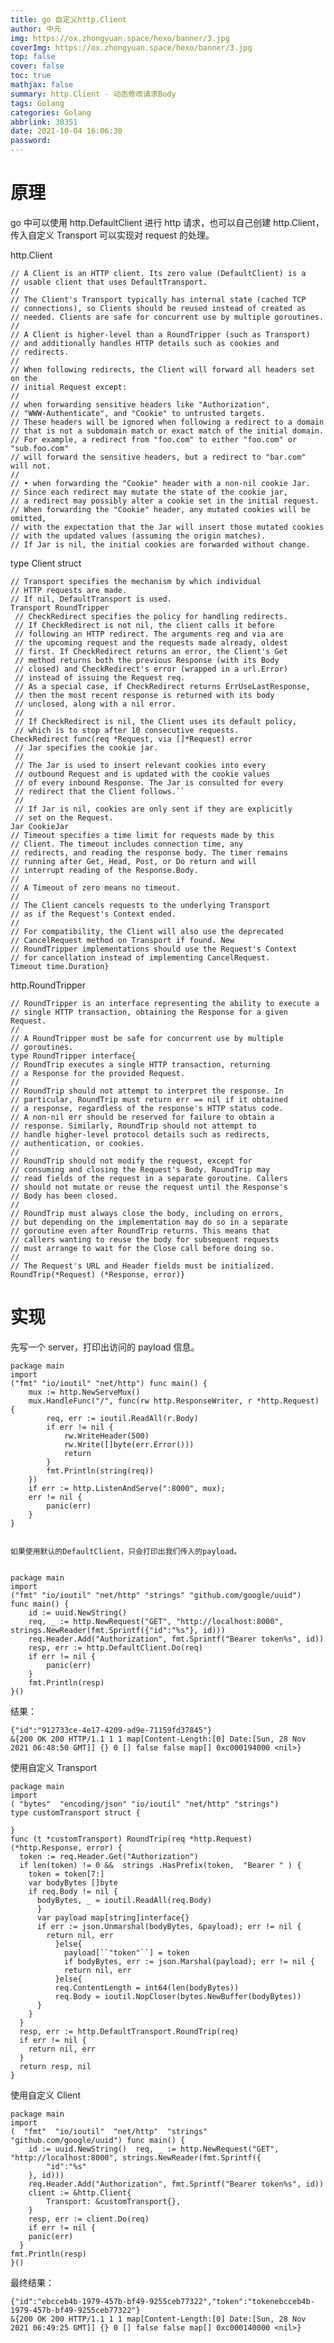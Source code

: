 ```yaml
---
title: go 自定义http.Client
author: 中元
img: https://ox.zhongyuan.space/hexo/banner/3.jpg
coverImg: https://ox.zhongyuan.space/hexo/banner/3.jpg
top: false
cover: false
toc: true
mathjax: false
summary: http.Client - 动态修改请求Body
tags: Golang
categories: Golang
abbrlink: 30351
date: 2021-10-04 16:06:30
password:
---
```


# 原理

go 中可以使用 http.DefaultClient 进行 http 请求，也可以自己创建 http.Client，传入自定义 Transport 可以实现对 request 的处理。

http.Client

    // A Client is an HTTP client. Its zero value (DefaultClient) is a
    // usable client that uses DefaultTransport.
    //
    // The Client's Transport typically has internal state (cached TCP
    // connections), so Clients should be reused instead of created as
    // needed. Clients are safe for concurrent use by multiple goroutines.
    //
    // A Client is higher-level than a RoundTripper (such as Transport)
    // and additionally handles HTTP details such as cookies and
    // redirects.
    //
    // When following redirects, the Client will forward all headers set on the
    // initial Request except:
    //
    // when forwarding sensitive headers like "Authorization",
    // "WWW-Authenticate", and "Cookie" to untrusted targets.
    // These headers will be ignored when following a redirect to a domain
    // that is not a subdomain match or exact match of the initial domain.
    // For example, a redirect from "foo.com" to either "foo.com" or "sub.foo.com"
    // will forward the sensitive headers, but a redirect to "bar.com" will not.
    //
    // • when forwarding the "Cookie" header with a non-nil cookie Jar.
    // Since each redirect may mutate the state of the cookie jar,
    // a redirect may possibly alter a cookie set in the initial request.
    // When forwarding the "Cookie" header, any mutated cookies will be omitted,
    // with the expectation that the Jar will insert those mutated cookies
    // with the updated values (assuming the origin matches).
    // If Jar is nil, the initial cookies are forwarded without change.

type Client struct

    // Transport specifies the mechanism by which individual
    // HTTP requests are made.
    // If nil, DefaultTransport is used.
    Transport RoundTripper
     // CheckRedirect specifies the policy for handling redirects.
     // If CheckRedirect is not nil, the client calls it before
     // following an HTTP redirect. The arguments req and via are
     // the upcoming request and the requests made already, oldest
     // first. If CheckRedirect returns an error, the Client's Get
     // method returns both the previous Response (with its Body
     // closed) and CheckRedirect's error (wrapped in a url.Error)
     // instead of issuing the Request req.
     // As a special case, if CheckRedirect returns ErrUseLastResponse,
     // then the most recent response is returned with its body
     // unclosed, along with a nil error.
     //
     // If CheckRedirect is nil, the Client uses its default policy,
     // which is to stop after 10 consecutive requests.
    CheckRedirect func(req *Request, via []*Request) error
     // Jar specifies the cookie jar.
     //
     // The Jar is used to insert relevant cookies into every
     // outbound Request and is updated with the cookie values
     // of every inbound Response. The Jar is consulted for every
     // redirect that the Client follows.``
     //
     // If Jar is nil, cookies are only sent if they are explicitly
     // set on the Request.
    Jar CookieJar
    // Timeout specifies a time limit for requests made by this
    // Client. The timeout includes connection time, any
    // redirects, and reading the response body. The timer remains
    // running after Get, Head, Post, or Do return and will
    // interrupt reading of the Response.Body.
    //
    // A Timeout of zero means no timeout.
    //
    // The Client cancels requests to the underlying Transport
    // as if the Request's Context ended.
    //
    // For compatibility, the Client will also use the deprecated
    // CancelRequest method on Transport if found. New
    // RoundTripper implementations should use the Request's Context
    // for cancellation instead of implementing CancelRequest.
    Timeout time.Duration}

http.RoundTripper

    // RoundTripper is an interface representing the ability to execute a
    // single HTTP transaction, obtaining the Response for a given Request.
    //
    // A RoundTripper must be safe for concurrent use by multiple
    // goroutines.
    type RoundTripper interface{
    // RoundTrip executes a single HTTP transaction, returning
    // a Response for the provided Request.
    //
    // RoundTrip should not attempt to interpret the response. In
    // particular, RoundTrip must return err == nil if it obtained
    // a response, regardless of the response's HTTP status code.
    // A non-nil err should be reserved for failure to obtain a
    // response. Similarly, RoundTrip should not attempt to
    // handle higher-level protocol details such as redirects,
    // authentication, or cookies.
    //
    // RoundTrip should not modify the request, except for
    // consuming and closing the Request's Body. RoundTrip may
    // read fields of the request in a separate goroutine. Callers
    // should not mutate or reuse the request until the Response's
    // Body has been closed.
    //
    // RoundTrip must always close the body, including on errors,
    // but depending on the implementation may do so in a separate
    // goroutine even after RoundTrip returns. This means that
    // callers wanting to reuse the body for subsequent requests
    // must arrange to wait for the Close call before doing so.
    //
    // The Request's URL and Header fields must be initialized.
    RoundTrip(*Request) (*Response, error)}

# 实现

先写一个 server，打印出访问的 payload 信息。

    package main
    import
    ("fmt" "io/ioutil" "net/http") func main() {
        mux := http.NewServeMux()
        mux.HandleFunc("/", func(rw http.ResponseWriter, r *http.Request) {
            req, err := ioutil.ReadAll(r.Body)
            if err != nil {
                rw.WriteHeader(500)
                rw.Write([]byte(err.Error()))
                return
            }
            fmt.Println(string(req))
        })
        if err := http.ListenAndServe(":8000", mux);
        err != nil {
            panic(err)
        }
    }


    如果使用默认的DefaultClient，只会打印出我们传入的payload。


    package main
    import
    ("fmt" "io/ioutil" "net/http" "strings" "github.com/google/uuid")
    func main() {
        id := uuid.NewString()
        req, _ := http.NewRequest("GET", "http://localhost:8000", strings.NewReader(fmt.Sprintf({"id":"%s"}, id)))
        req.Header.Add("Authorization", fmt.Sprintf("Bearer token%s", id))
        resp, err := http.DefaultClient.Do(req)
        if err != nil {
            panic(err)
        }
        fmt.Println(resp)
    }()

结果：

    {"id":"912733ce-4e17-4209-ad9e-71159fd37845"}
    &{200 OK 200 HTTP/1.1 1 1 map[Content-Length:[0] Date:[Sun, 28 Nov 2021 06:48:50 GMT]] {} 0 [] false false map[] 0xc000194000 <nil>}

使用自定义 Transport

    package main
    import
    ( "bytes"  "encoding/json" "io/ioutil" "net/http" "strings")
    type customTransport struct {

    }
    func (t *customTransport) RoundTrip(req *http.Request) (*http.Response, error) {
      token := req.Header.Get("Authorization")
      if len(token) != 0 &&  strings .HasPrefix(token,  "Bearer " ) {
        token = token[7:]
        var bodyBytes []byte
        if req.Body != nil {
          bodyBytes, _ = ioutil.ReadAll(req.Body)
          }
          var payload map[string]interface{}
          if err := json.Unmarshal(bodyBytes, &payload); err != nil {
            return nil, err
              }else{
                payload[``"token"``] = token
                if bodyBytes, err := json.Marshal(payload); err != nil {
                return nil, err
              }else{
              req.ContentLength = int64(len(bodyBytes))
              req.Body = ioutil.NopCloser(bytes.NewBuffer(bodyBytes))
          }
        }
      }
      resp, err := http.DefaultTransport.RoundTrip(req)
      if err != nil {
        return nil, err
      }
      return resp, nil
    }

使用自定义 Client

    package main
    import
    (  "fmt"  "io/ioutil"  "net/http"  "strings"   "github.com/google/uuid") func main() {
        id := uuid.NewString()  req, _ := http.NewRequest("GET", "http://localhost:8000", strings.NewReader(fmt.Sprintf({
            "id":"%s"
        }, id)))
        req.Header.Add("Authorization", fmt.Sprintf("Bearer token%s", id))
        client := &http.Client{
            Transport: &customTransport{},
        }
        resp, err := client.Do(req)
        if err != nil {
        panic(err)
      }
    fmt.Println(resp)
    }()

最终结果：

    {"id":"ebcceb4b-1979-457b-bf49-9255ceb77322","token":"tokenebcceb4b-1979-457b-bf49-9255ceb77322"}
    &{200 OK 200 HTTP/1.1 1 1 map[Content-Length:[0] Date:[Sun, 28 Nov 2021 06:49:25 GMT]] {} 0 [] false false map[] 0xc000140000 <nil>}
